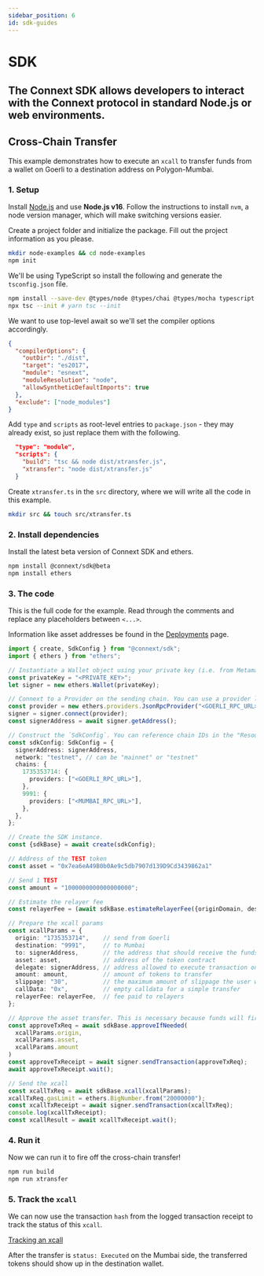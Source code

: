```yaml
---
sidebar_position: 6
id: sdk-guides
---
```


# SDK

The Connext SDK allows developers to interact with the Connext protocol in standard Node.js or web environments.
--- 

## Cross-Chain Transfer

This example demonstrates how to execute an `xcall` to transfer funds from a wallet on Goerli to a destination address on Polygon-Mumbai.

### 1. Setup

Install [Node.js](https://nodejs.dev/en/learn/how-to-install-nodejs/) and use **Node.js v16**. Follow the instructions to install `nvm`, a node version manager, which will make switching versions easier.

Create a project folder and initialize the package. Fill out the project information as you please.

```bash npm2yarn
mkdir node-examples && cd node-examples
npm init
```

We'll be using TypeScript so install the following and generate the `tsconfig.json` file.

```bash npm2yarn
npm install --save-dev @types/node @types/chai @types/mocha typescript 
npx tsc --init # yarn tsc --init
```

We want to use top-level await so we'll set the compiler options accordingly.

```json title="tsconfig.json"
{
  "compilerOptions": {
    "outDir": "./dist",
    "target": "es2017",
    "module": "esnext",
    "moduleResolution": "node",
    "allowSyntheticDefaultImports": true
  },
  "exclude": ["node_modules"]
}
```

Add `type` and `scripts` as root-level entries to `package.json` - they may already exist, so just replace them with the following.

```json title="package.json"
  "type": "module",
  "scripts": {
    "build": "tsc && node dist/xtransfer.js",
    "xtransfer": "node dist/xtransfer.js"
  }
```

Create `xtransfer.ts` in the `src` directory, where we will write all the code in this example.

```bash
mkdir src && touch src/xtransfer.ts
```

### 2. Install dependencies

Install the latest beta version of Connext SDK and ethers.

```bash npm2yarn
npm install @connext/sdk@beta
npm install ethers
```

### 3. The code

This is the full code for the example. Read through the comments and replace any placeholders between `<...>`.

Information like asset addresses be found in the [Deployments](../../../resources/deployments) page.

```ts title="src/xtransfer.ts"
import { create, SdkConfig } from "@connext/sdk";
import { ethers } from "ethers";

// Instantiate a Wallet object using your private key (i.e. from Metamask) and use it as a Signer.
const privateKey = "<PRIVATE_KEY>";
let signer = new ethers.Wallet(privateKey);

// Connext to a Provider on the sending chain. You can use a provider like Infura (https://infura.io/) or Alchemy (https://www.alchemy.com/).
const provider = new ethers.providers.JsonRpcProvider("<GOERLI_RPC_URL>");
signer = signer.connect(provider);
const signerAddress = await signer.getAddress();

// Construct the `SdkConfig`. You can reference chain IDs in the "Resources" tab of the docs.
const sdkConfig: SdkConfig = {
  signerAddress: signerAddress,
  network: "testnet", // can be "mainnet" or "testnet"
  chains: {
    1735353714: {
      providers: ["<GOERLI_RPC_URL>"],
    },
    9991: {
      providers: ["<MUMBAI_RPC_URL>"],
    },
  },
};

// Create the SDK instance.
const {sdkBase} = await create(sdkConfig);

// Address of the TEST token
const asset = "0x7ea6eA49B0b0Ae9c5db7907d139D9Cd3439862a1" 

// Send 1 TEST
const amount = "1000000000000000000"; 

// Estimate the relayer fee
const relayerFee = (await sdkBase.estimateRelayerFee({originDomain, destinationDomain})).toString();

// Prepare the xcall params
const xcallParams = {
  origin: "1735353714",    // send from Goerli
  destination: "9991",     // to Mumbai
  to: signerAddress,       // the address that should receive the funds on destination
  asset: asset,            // address of the token contract
  delegate: signerAddress, // address allowed to execute transaction on destination side in addition to relayers
  amount: amount,          // amount of tokens to transfer
  slippage: "30",          // the maximum amount of slippage the user will accept in BPS, 0.3% in this case
  callData: "0x",          // empty calldata for a simple transfer
  relayerFee: relayerFee,  // fee paid to relayers
};

// Approve the asset transfer. This is necessary because funds will first be sent to the Connext contract before being bridged.
const approveTxReq = await sdkBase.approveIfNeeded(
  xcallParams.origin,
  xcallParams.asset,
  xcallParams.amount
)
const approveTxReceipt = await signer.sendTransaction(approveTxReq);
await approveTxReceipt.wait();

// Send the xcall
const xcallTxReq = await sdkBase.xcall(xcallParams);
xcallTxReq.gasLimit = ethers.BigNumber.from("20000000"); 
const xcallTxReceipt = await signer.sendTransaction(xcallTxReq);
console.log(xcallTxReceipt);
const xcallResult = await xcallTxReceipt.wait();
```

### 4. Run it

Now we can run it to fire off the cross-chain transfer!

```bash npm2yarn
npm run build
npm run xtransfer
```

### 5. Track the `xcall`

We can now use the transaction `hash` from the logged transaction receipt to track the status of this `xcall`.

[Tracking an xcall](./xcall-status)

After the transfer is `status: Executed` on the Mumbai side, the transferred tokens should show up in the destination wallet.
